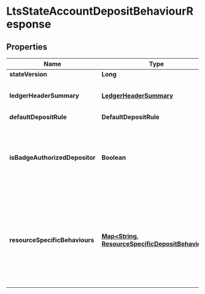 

# LtsStateAccountDepositBehaviourResponse


## Properties

| Name | Type | Description | Notes |
|------------ | ------------- | ------------- | -------------|
|**stateVersion** | **Long** |  |  |
|**ledgerHeaderSummary** | [**LedgerHeaderSummary**](LedgerHeaderSummary.md) | The excerpt from the ledger header committed at the &#x60;state_version&#x60;. |  |
|**defaultDepositRule** | **DefaultDepositRule** |  |  |
|**isBadgeAuthorizedDepositor** | **Boolean** | Whether the input &#x60;badge&#x60; belongs to the account&#39;s set of authorized depositors. This field will only be present if any badge was passed in the request.  |  [optional] |
|**resourceSpecificBehaviours** | [**Map&lt;String, ResourceSpecificDepositBehaviour&gt;**](ResourceSpecificDepositBehaviour.md) | A map from one of the input &#x60;resource_addresses&#x60; to its specific deposit behavior configured for this account. This field will only be present if an array of specific resource addresses was passed in the request (even if empty).  |  [optional] |



